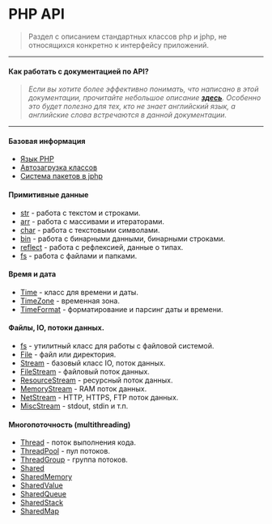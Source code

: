 # PHP API

> Раздел с описанием стандартных классов php и jphp, не относящихся конкретно к интерфейсу приложений.

---

#### Как работать с документацией по API?
> _Если вы хотите более эффективно понимать, что написано в этой документации, прочитайте небольшое описание [**здесь**](API_Manual). Особенно это будет полезно для тех, кто не знает английский язык, а английские слова встречаются в данной документации._

---

#### Базовая информация
- [Язык PHP](Язык-PHP)
- [Автозагрузка классов](api/ClassLoading)
- [Система пакетов в jphp](api/PackageSystem)

#### Примитивные данные
- [str](api/str) - работа с текстом и строками.
- [arr](api/arr) - работа с массивами и итераторами.
- [char](api/char) - работа с текстовыми символами.
- [bin](api/bin) - работа с бинарными данными, бинарными строками.
- [reflect](api/reflect) - работа с рефлексией, данные о типах.
- [fs](api/fs) - работа с файлами и папками.

#### Время и дата
- [Time](api/Time) - класс для времени и даты.
- [TimeZone](api/TimeZone) - временная зона.
- [TimeFormat](api/TimeFormat) - форматирование и парсинг даты и времени.

#### Файлы, IO, потоки данных.
- [fs](api/fs) - утилитный класс для работы с файловой системой.
- [File](api/File) - файл или директория.
- [Stream](Stream) - базовый класс IO, поток данных.
 - [FileStream](FileStream) - файловый поток данных.
 - [ResourceStream](ResourceStream) - ресурсный поток данных.
 - [MemoryStream](MemoryStream) - RAM поток данных.
 - [NetStream](NetStream) - HTTP, HTTPS, FTP поток данных.
 - [MiscStream](MiscStream) - stdout, stdin и т.п. 

#### Многопоточность (multithreading)
- [Thread](Thread) - поток выполнения кода.
- [ThreadPool](ThreadPool) - пул потоков.
- [ThreadGroup](ThreadGroup) - группа потоков.
- [Shared](Shared)
- [SharedMemory](SharedMemory)
 - [SharedValue](SharedValue)
 - [SharedQueue](SharedQueue)
 - [SharedStack](SharedStack)
 - [SharedMap](SharedMap)